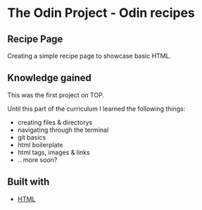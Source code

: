 # The Odin Project - Odin recipes

## Recipe Page
Creating a simple recipe page to showcase basic HTML.

## Knowledge gained
This was the first project on TOP.

Until this part of the curriculum I learned the following things:

* creating files & directorys
* navigating through the terminal
* git basics
* html boilerplate
* html tags, images & links
* .. more soon?

## Built with

* [HTML](https://developer.mozilla.org/en-US/docs/Web/HTML) 